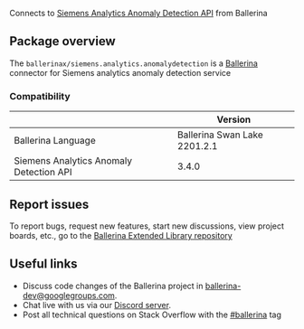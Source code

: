 Connects to [Siemens Analytics Anomaly Detection API](https://developer.mindsphere.io/apis/analytics-anomalydetection/api-anomalydetection-api-swagger-3-4-0.html) from Ballerina

## Package overview
The `ballerinax/siemens.analytics.anomalydetection` is a [Ballerina](https://ballerina.io/) connector for Siemens analytics anomaly detection service 

### Compatibility
|                                           | Version                   |
|-------------------------------------------|---------------------------|
| Ballerina Language                        | Ballerina Swan Lake 2201.2.1|
| Siemens Analytics Anomaly Detection API   | 3.4.0                     |

## Report issues
To report bugs, request new features, start new discussions, view project boards, etc., go to the [Ballerina Extended Library repository](https://github.com/ballerina-platform/ballerina-extended-library)

## Useful links
- Discuss code changes of the Ballerina project in [ballerina-dev@googlegroups.com](mailto:ballerina-dev@googlegroups.com).
- Chat live with us via our [Discord server](https://discord.gg/ballerinalang).
- Post all technical questions on Stack Overflow with the [#ballerina](https://stackoverflow.com/questions/tagged/ballerina) tag
